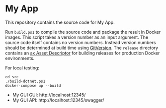 # My App

This repository contains the source code for My App.

Run `build.ps1` to compile the source code and package the result in Docker images.
This script takes a version number as an input argument. The source code itself contains no version numbers. Instead version numbers should be determined at build time using [GitVersion](http://gitversion.readthedocs.io/).
The `release` directory contains an [ax Asset Descriptor](https://tfs.inside-axoom.org/tfs/axoom/axoom/_git/Axoom.Provisioning?path=%2Freadme.md&_a=preview) for building releases for production Docker environments.

For local testing:

    cd src
    ./build-dotnet.ps1
    docker-compose up --build

 * My GUI GUI: http://localhost:12345/
 * My GUI API: http://localhost:12345/swagger/

